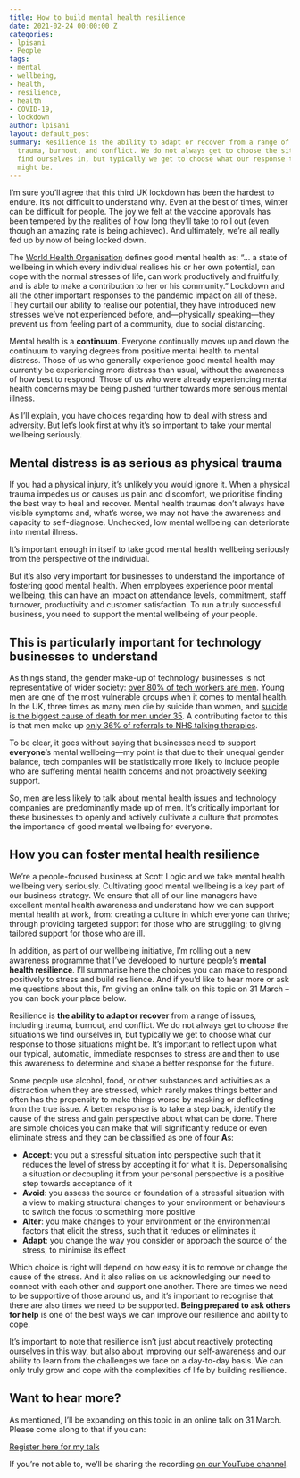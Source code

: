 ```yaml
---
title: How to build mental health resilience
date: 2021-02-24 00:00:00 Z
categories:
- lpisani
- People
tags:
- mental
- wellbeing,
- health,
- resilience,
- health
- COVID-19,
- lockdown
author: lpisani
layout: default_post
summary: Resilience is the ability to adapt or recover from a range of issues, including
  trauma, burnout, and conflict. We do not always get to choose the situations we
  find ourselves in, but typically we get to choose what our response to those situations
  might be.
---
```


I’m sure you’ll agree that this third UK lockdown has been the hardest to endure. It’s not difficult to understand why. Even at the best of times, winter can be difficult for people. The joy we felt at the vaccine approvals has been tempered by the realities of how long they’ll take to roll out (even though an amazing rate is being achieved). And ultimately, we’re all really fed up by now of being locked down.

The [World Health Organisation](https://www.who.int/news-room/fact-sheets/detail/mental-health-strengthening-our-response) defines good mental health as: “… a state of wellbeing in which every individual realises his or her own potential, can cope with the normal stresses of life, can work productively and fruitfully, and is able to make a contribution to her or his community.” Lockdown and all the other important responses to the pandemic impact on all of these. They curtail our ability to realise our potential, they have introduced new stresses we’ve not experienced before, and&mdash;physically speaking&mdash;they prevent us from feeling part of a community, due to social distancing.

Mental health is a **continuum**. Everyone continually moves up and down the continuum to varying degrees from positive mental health to mental distress. Those of us who generally experience good mental health may currently be experiencing more distress than usual, without the awareness of how best to respond. Those of us who were already experiencing mental health concerns may be being pushed further towards more serious mental illness.

As I’ll explain, you have choices regarding how to deal with stress and adversity. But let’s look first at why it’s so important to take your mental wellbeing seriously.

## Mental distress is as serious as physical trauma 

If you had a physical injury, it’s unlikely you would ignore it. When a physical trauma impedes us or causes us pain and discomfort, we prioritise finding the best way to heal and recover. Mental health traumas don’t always have visible symptoms and, what’s worse, we may not have the awareness and capacity to self-diagnose. Unchecked, low mental wellbeing can deteriorate into mental illness.

It’s important enough in itself to take good mental health wellbeing seriously from the perspective of the individual.

But it’s also very important for businesses to understand the importance of fostering good mental health. When employees experience poor mental wellbeing, this can have an impact on attendance levels, commitment, staff turnover, productivity and customer satisfaction. To run a truly successful business, you need to support the mental wellbeing of your people.

## This is particularly important for technology businesses to understand

As things stand, the gender make-up of technology businesses is not representative of wider society: [over 80% of tech workers are men](https://technation.io/insights/diversity-and-inclusion-in-uk-tech-companies/). Young men are one of the most vulnerable groups when it comes to mental health. In the UK, three times as many men die by suicide than women, and [suicide is the biggest cause of death for men under 35](https://www.menshealthforum.org.uk/key-data-mental-health). A contributing factor to this is that men make up [only 36% of referrals to NHS talking therapies](https://happiful.com/young-men-increasingly-reaching-out-mental-health-support/).

To be clear, it goes without saying that businesses need to support **everyone**’s mental wellbeing&mdash;my point is that due to their unequal gender balance, tech companies will be statistically more likely to include people who are suffering mental health concerns and not proactively seeking support.

So, men are less likely to talk about mental health issues and technology companies are predominantly made up of men. It’s critically important for these businesses to openly and actively cultivate a culture that promotes the importance of good mental wellbeing for everyone.

## How you can foster mental health resilience

We’re a people-focused business at Scott Logic and we take mental health wellbeing very seriously. Cultivating good mental wellbeing is a key part of our business strategy. We ensure that all of our line managers have excellent mental health awareness and understand how we can support mental health at work, from: creating a culture in which everyone can thrive; through providing targeted support for those who are struggling; to giving tailored support for those who are ill. 

In addition, as part of our wellbeing initiative, I’m rolling out a new awareness programme that I’ve developed to nurture people’s **mental health resilience**. I’ll summarise here the choices you can make to respond positively to stress and build resilience. And if you’d like to hear more or ask me questions about this, I’m giving an online talk on this topic on 31 March – you can book your place below.

Resilience is **the ability to adapt or recover** from a range of issues, including trauma, burnout, and conflict. We do not always get to choose the situations we find ourselves in, but typically we get to choose what our response to those situations might be. It’s important to reflect upon what our typical, automatic, immediate responses to stress are and then to use this awareness to determine and shape a better response for the future.

Some people use alcohol, food, or other substances and activities as a distraction when they are stressed, which rarely makes things better and often has the propensity to make things worse by masking or deflecting from the true issue. A better response is to take a step back, identify the cause of the stress and gain perspective about what can be done. There are simple choices you can make that will significantly reduce or even eliminate stress and they can be classified as one of four **A**s:

- **Accept**: you put a stressful situation into perspective such that it reduces the level of stress by accepting it for what it is. Depersonalising a situation or decoupling it from your personal perspective is a positive step towards acceptance of it
- **Avoid**: you assess the source or foundation of a stressful situation with a view to making structural changes to your environment or behaviours to switch the focus to something more positive
- **Alter**: you make changes to your environment or the environmental factors that elicit the stress, such that it reduces or eliminates it
- **Adapt**: you change the way you consider or approach the source of the stress, to minimise its effect

Which choice is right will depend on how easy it is to remove or change the cause of the stress. And it also relies on us acknowledging our need to connect with each other and support one another. There are times we need to be supportive of those around us, and it’s important to recognise that there are also times we need to be supported. **Being prepared to ask others for help** is one of the best ways we can improve our resilience and ability to cope.

It’s important to note that resilience isn’t just about reactively protecting ourselves in this way, but also about improving our self-awareness and our ability to learn from the challenges we face on a day-to-day basis. We can only truly grow and cope with the complexities of life by building resilience.

## Want to hear more?

As mentioned, I’ll be expanding on this topic in an online talk on 31 March. Please come along to that if you can: 

[Register here for my talk](https://zoom.us/webinar/register/7216140123549/WN_jOfLAdu7QN6yRLDm4aEb-A)

If you’re not able to, we’ll be sharing the recording [on our YouTube channel](https://www.youtube.com/channel/UCGX_lcYr7WS9hkrx2W1VEhw).